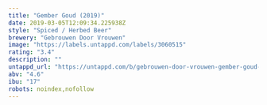 ```yaml
---
title: "Gember Goud (2019)"
date: 2019-03-05T12:09:34.225938Z
style: "Spiced / Herbed Beer"
brewery: "Gebrouwen Door Vrouwen"
image: "https://labels.untappd.com/labels/3060515"
rating: "3.4"
description: ""
untappd_url: "https://untappd.com/b/gebrouwen-door-vrouwen-gember-goud-2019/3060515"
abv: "4.6"
ibu: "17"
robots: noindex,nofollow
---
```

